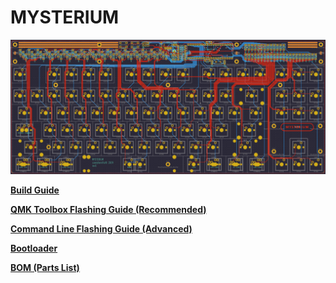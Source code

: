 # MYSTERIUM

![mysterium](./images/mysterium-kicad.png)

**[Build Guide](https://static1.squarespace.com/static/5c533d33348cd92b886e544d/t/5e35d5b9c95b822e575a98d5/1580586428175/MYSTERIUM+BUILD+GUIDE.pdf)**

**[QMK Toolbox Flashing Guide (Recommended)](https://static1.squarespace.com/static/5c533d33348cd92b886e544d/t/5e4771362bab65763e8d1e4c/1581740343418/MYSTERIUM+FLASHING+GUIDE.pdf)**

**[Command Line Flashing Guide (Advanced)](https://static1.squarespace.com/static/5c533d33348cd92b886e544d/t/5e33a3895318fc520982d4a1/1580442505724/MYSTERIUM+FLASHING+GUIDE+-+COMMAND+LINE.pdf)**

**[Bootloader](./bootloader)**

**[BOM (Parts List)](https://octopart.com/bom-tool/wr8C8imk)**